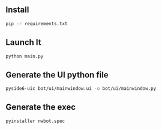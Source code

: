## Install

```bash
pip -r requirements.txt
```

## Launch It

```bash
python main.py
```

## Generate the UI python file

```bash
pyside6-uic bot/ui/mainwindow.ui -o bot/ui/mainwindow.py
```

## Generate the exec

````bash
pyinstaller nwbot.spec

